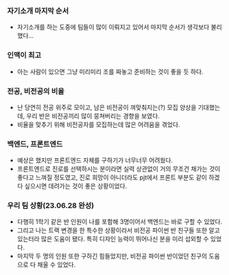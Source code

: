### 자기소개 마지막 순서
- 자기소개를 하는 도중에 팀들이 많이 이뤄지고 있어서 마지막 순서가 생각보다 불리했다...

### 인맥이 최고
- 아는 사람이 있으면 그냥 미리미리 조를 짜놓고 준비하는 것이 좋을 듯 하다.

### 전공, 비전공의 비율
- 난 당연히 전공 위주로 모이고, 남은 비전공이 껴맞춰지는(?) 모집 양상을 기대했는데, 우리 반은 비전공끼리 많이 뭉쳐버리는 경향을 보였다.
- 비율을 맞추기 위해 비전공자를 모집하는데 많은 어려움을 겪었다.

### 백엔드, 프론트엔드
- 예상은 했지만 프론트엔드 자체를 구하기가 너무너무 어려웠다.
- 프론트엔드로 진로를 선택하시는 분이라면 실력 상관없이 거의 무조건 채가는 것이 좋다고 느껴질 정도였고, 진로 희망이 아니더라도 pjt에서 프론트 부분도 같이 하겠다 싶으시면 데려가는 것이 좋은 상황이었다.

### 우리 팀 상황(23.06.28 완성)
- 다행히 1학기 같은 반 인원이 나를 포함해 3명이어서 백엔드는 바로 구할 수 있었다.
- 그리고 나는 트랙 변경을 한 특수한 상황이라서 비전공 파이썬 반 친구들 또한 알고 있는터라 많은 도움이 됐다. 특히 디자인 능력이 뛰어나신 분을 미리 섭외할 수 있었다.
- 마지막 두 명의 인원 또한 구하긴 힘들었지만, 비전공 파이썬 반이었던 친구의 도움으로 다 채울 수 있었다.